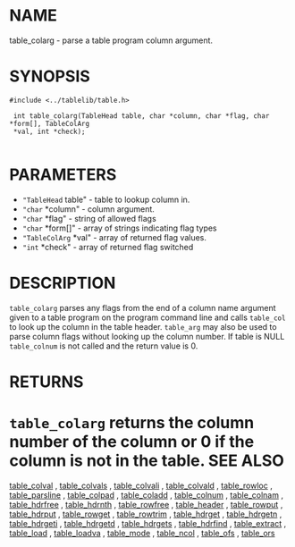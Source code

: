 

NAME
====
 table_colarg  - parse a table program column argument.

SYNOPSIS
========
 

```
#include <../tablelib/table.h>

 int table_colarg(TableHead table, char *column, char *flag, char *form[], TableColArg
 *val, int *check);
 

```
PARAMETERS
==========
  * `"TableHead` table" - table to lookup column in.
  * `"char` *column" - column argument.
  * `"char` *flag" - string of allowed flags
  * `"char` *form[]" - array of strings indicating flag types
  * `"TableColArg` *val" - array of returned flag values.
  * `"int` *check" - array of returned flag switched

DESCRIPTION
===========
 `table_colarg` parses any flags from the end of a column name argument given
 to a table program on the program command line and calls `table_col` to look
 up the column in the table header. `table_arg` may also be used to parse
 column flags without looking up the column number. If table is NULL
 `table_colnum` is not called and the return value is 0.

RETURNS
=======
 `table_colarg` returns the column number of the column or 0 if the column
 is not in
 the table.
SEE ALSO
========
[table_colval](table_colval.html)
 ,
[table_colvals](table_colvals.html)
 ,
[table_colvali](table_colvali.html)
 ,
[table_colvald](table_colvald.html)
 ,
[table_rowloc](table_rowloc.html)
 ,
[table_parsline](table_parsline.html)
 ,
[table_colpad](table_colpad.html)
 ,
[table_coladd](table_coladd.html)
 ,
[table_colnum](table_colnum.html)
 ,
[table_colnam](table_colnam.html)
 ,
[table_hdrfree](table_hdrfree.html)
 ,
[table_hdrnth](table_hdrnth.html)
 ,
[table_rowfree](table_rowfree.html)
 ,
[table_header](table_header.html)
 ,
[table_rowput](table_rowput.html)
 ,
[table_hdrput](table_hdrput.html)
 ,
[table_rowget](table_rowget.html)
 ,
[table_rowtrim](table_rowtrim.html)
 ,
[table_hdrget](table_hdrget.html)
 ,
[table_hdrgetn](table_hdrgetn.html)
 ,
[table_hdrgeti](table_hdrgeti.html)
 ,
[table_hdrgetd](table_hdrgetd.html)
 ,
[table_hdrgets](table_hdrgets.html)
 ,
[table_hdrfind](table_hdrfind.html)
 ,
[table_extract](table_extract.html)
 ,
[table_load](table_load.html)
 ,
[table_loadva](table_loadva.html)
 ,
[table_mode](table_mode.html)
 ,
[table_ncol](table_ncol.html)
 ,
[table_ofs](table_ofs.html)
 ,
[table_ors](table_ors.html)
 
